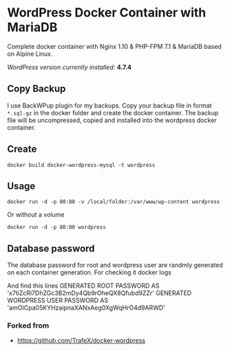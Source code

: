# WordPress Docker Container with MariaDB

Complete docker container with Nginx 1.10 & PHP-FPM 7.1 & MariaDB based on Alpine Linux.

_WordPress version currently installed:_ **4.7.4**

## Copy Backup
I use BackWPup plugin for my backups. Copy your backup file in format `*.sql.gz`  in the docker folder and create the docker container. The backup file will be uncompressed, copied and installed into the wordpress docker container. 

## Create

	docker build docker-wordpress-mysql -t wordpress

## Usage
    docker run -d -p 80:80 -v /local/folder:/var/www/wp-content wordpress
    
Or without a volume
    
    docker run -d -p 80:80 wordpress
    
## Database password
The database password for root and wordpress user are randmly generated on each container generation. For checking it
    docker logs <container>

And find this lines
    GENERATED ROOT PASSWORD AS 'x7tiZcRi7DhZGc3B2mDy4Qb9rOheQX8Qfubd9ZZr'
    GENERATED WORDPRESS USER PASSWORD AS 'amOICpa05KYHzaipnaXANxAeg0XgWqHrO4d9ARWD'

### Forked from
* https://github.com/TrafeX/docker-wordpress
